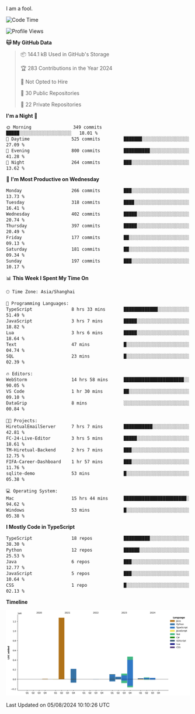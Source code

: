 I am a fool.

<!--START_SECTION:waka-->
![Code Time](http://img.shields.io/badge/Code%20Time-1%2C609%20hrs%2016%20mins-blue)

![Profile Views](http://img.shields.io/badge/Profile%20Views-1-blue)

**🐱 My GitHub Data** 

> 📦 144.1 kB Used in GitHub's Storage 
 > 
> 🏆 283 Contributions in the Year 2024
 > 
> 🚫 Not Opted to Hire
 > 
> 📜 30 Public Repositories 
 > 
> 🔑 22 Private Repositories 
 > 
**I'm a Night 🦉** 

```text
🌞 Morning                349 commits         █████░░░░░░░░░░░░░░░░░░░░   18.01 % 
🌆 Daytime                525 commits         ███████░░░░░░░░░░░░░░░░░░   27.09 % 
🌃 Evening                800 commits         ██████████░░░░░░░░░░░░░░░   41.28 % 
🌙 Night                  264 commits         ███░░░░░░░░░░░░░░░░░░░░░░   13.62 % 
```
📅 **I'm Most Productive on Wednesday** 

```text
Monday                   266 commits         ███░░░░░░░░░░░░░░░░░░░░░░   13.73 % 
Tuesday                  318 commits         ████░░░░░░░░░░░░░░░░░░░░░   16.41 % 
Wednesday                402 commits         █████░░░░░░░░░░░░░░░░░░░░   20.74 % 
Thursday                 397 commits         █████░░░░░░░░░░░░░░░░░░░░   20.49 % 
Friday                   177 commits         ██░░░░░░░░░░░░░░░░░░░░░░░   09.13 % 
Saturday                 181 commits         ██░░░░░░░░░░░░░░░░░░░░░░░   09.34 % 
Sunday                   197 commits         ███░░░░░░░░░░░░░░░░░░░░░░   10.17 % 
```


📊 **This Week I Spent My Time On** 

```text
🕑︎ Time Zone: Asia/Shanghai

💬 Programming Languages: 
TypeScript               8 hrs 33 mins       █████████████░░░░░░░░░░░░   51.49 % 
JavaScript               3 hrs 7 mins        █████░░░░░░░░░░░░░░░░░░░░   18.82 % 
Lua                      3 hrs 6 mins        █████░░░░░░░░░░░░░░░░░░░░   18.64 % 
Text                     47 mins             █░░░░░░░░░░░░░░░░░░░░░░░░   04.74 % 
SQL                      23 mins             █░░░░░░░░░░░░░░░░░░░░░░░░   02.39 % 

🔥 Editors: 
WebStorm                 14 hrs 58 mins      ███████████████████████░░   90.05 % 
VS Code                  1 hr 30 mins        ██░░░░░░░░░░░░░░░░░░░░░░░   09.10 % 
DataGrip                 8 mins              ░░░░░░░░░░░░░░░░░░░░░░░░░   00.84 % 

🐱‍💻 Projects: 
HiretualEmailServer      7 hrs 7 mins        ███████████░░░░░░░░░░░░░░   42.81 % 
FC-24-Live-Editor        3 hrs 5 mins        █████░░░░░░░░░░░░░░░░░░░░   18.61 % 
TM-Hiretual-Backend      2 hrs 7 mins        ███░░░░░░░░░░░░░░░░░░░░░░   12.75 % 
FIFA-Career-Dashboard    1 hr 57 mins        ███░░░░░░░░░░░░░░░░░░░░░░   11.76 % 
sqlite-demo              53 mins             █░░░░░░░░░░░░░░░░░░░░░░░░   05.38 % 

💻 Operating System: 
Mac                      15 hrs 44 mins      ████████████████████████░   94.62 % 
Windows                  53 mins             █░░░░░░░░░░░░░░░░░░░░░░░░   05.38 % 
```

**I Mostly Code in TypeScript** 

```text
TypeScript               18 repos            ██████████░░░░░░░░░░░░░░░   38.30 % 
Python                   12 repos            ██████░░░░░░░░░░░░░░░░░░░   25.53 % 
Java                     6 repos             ███░░░░░░░░░░░░░░░░░░░░░░   12.77 % 
JavaScript               5 repos             ███░░░░░░░░░░░░░░░░░░░░░░   10.64 % 
CSS                      1 repo              █░░░░░░░░░░░░░░░░░░░░░░░░   02.13 % 
```



**Timeline**

![Lines of Code chart](https://raw.githubusercontent.com/VeejaLiu/VeejaLiu/master/assets/bar_graph.png)


 Last Updated on 05/08/2024 10:10:26 UTC
<!--END_SECTION:waka-->
